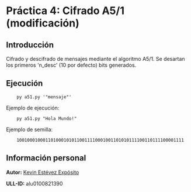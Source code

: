 # Práctica 4: Cifrado A5/1 (modificación)

## Introducción

Cifrado y descifrado de mensajes mediante el algoritmo A5/1. Se desartan los primeros 'n_desc' (10 por defecto) bits generados.

## Ejecución

~~~
    py a51.py '"mensaje"'
~~~

Ejemplo de ejecución:

~~~
    py a51.py "Hola Mundo!"
~~~

Ejemplo de semilla:

~~~
    1001000100011010001010110011110001001101010111100110111100001111
~~~

## Información personal

**Autor:** [Kevin Estévez Expósito](https://alu0100821390.github.io/)

**ULL-ID:** alu0100821390
